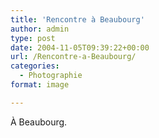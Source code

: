 ```yaml
---
title: 'Rencontre à Beaubourg'
author: admin
type: post
date: 2004-11-05T09:39:22+00:00
url: /Rencontre-a-Beaubourg/
categories:
  - Photographie
format: image

---
```

À Beaubourg.
